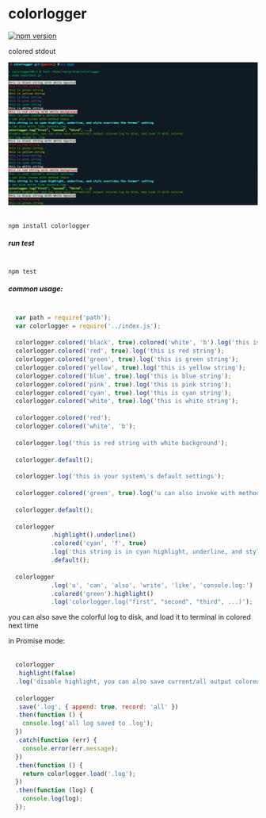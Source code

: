 colorlogger
===

[![npm version](https://badge.fury.io/js/colorlogger.svg)](http://badge.fury.io/js/colorlogger)

colored stdout

![screen](https://raw.githubusercontent.com/abbshr/colorlogger/master/test/screen.png)

```shell

npm install colorlogger
```

##### run test

```shell

npm test
```

##### common usage:

```js

  var path = require('path');
  var colorlogger = require('../index.js');

  colorlogger.colored('black', true).colored('white', 'b').log('this is black string with white bgcolor');
  colorlogger.colored('red', true).log('this is red string');
  colorlogger.colored('green', true).log('this is green string');
  colorlogger.colored('yellow', true).log('this is yellow string');
  colorlogger.colored('blue', true).log('this is blue string');
  colorlogger.colored('pink', true).log('this is pink string');
  colorlogger.colored('cyan', true).log('this is cyan string');
  colorlogger.colored('white', true).log('this is white string');

  colorlogger.colored('red');
  colorlogger.colored('white', 'b');

  colorlogger.log('this is red string with white background');

  colorlogger.default();

  colorlogger.log('this is your system\'s default settings');

  colorlogger.colored('green', true).log('u can also invoke with method chain');

  colorlogger.default();

  colorlogger
            .highlight().underline()
            .colored('cyan', 'f', true)
            .log('this string is in cyan highlight, underline, and style overrides the former\' setting')
            .default();

  colorlogger
            .log('u', 'can', 'also', 'write', 'like', 'console.log:')
            .colored('green').highlight()
            .log('colorlogger.log("first", "second", "third", ...)');
```

you can also save the colorful log to disk, and load it to terminal in colored next time

in Promise mode:

```js

  colorlogger
  .highlight(false)
  .log('disable highlight, you can also save current/all output colored log to disk, and load it with colored');

  colorlogger
  .save('.log', { append: true, record: 'all' })
  .then(function () {
    console.log('all log saved to .log');
  })
  .catch(function (err) {
    console.error(err.message);
  })
  .then(function () {
    return colorlogger.load('.log');
  })
  .then(function (log) {
    console.log(log);
  });
```
